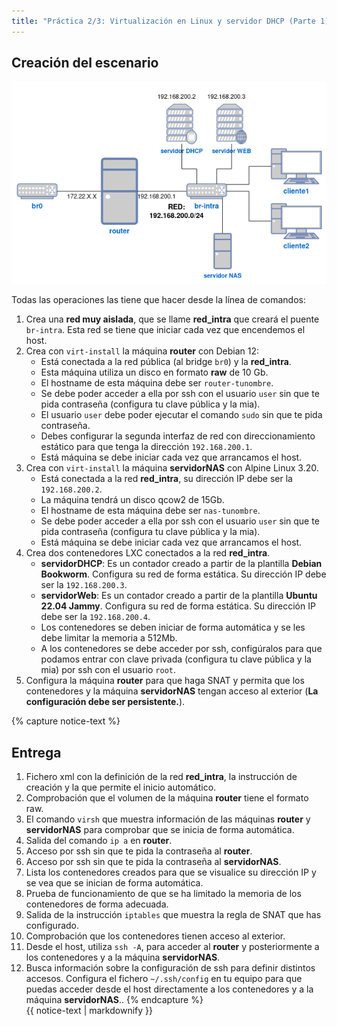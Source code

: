 ```yaml
---
title: "Práctica 2/3: Virtualización en Linux y servidor DHCP (Parte 1)"
---
```


## Creación del escenario

![Práctica](img/practica.png)

Todas las operaciones las tiene que hacer desde la línea de comandos:

1. Crea una **red muy aislada**, que se llame **red_intra** que creará el puente `br-intra`. Esta red se tiene que iniciar cada vez que encendemos el host.
2. Crea con `virt-install` la máquina **router** con Debian 12: 
	* Está conectada a la red pública (al bridge `br0`) y la **red_intra**.
	* Esta máquina utiliza un disco en formato **raw** de 10 Gb.
	* El hostname de esta máquina debe ser `router-tunombre`.
	* Se debe poder acceder a ella por ssh con el usuario `user` sin que te pida contraseña (configura tu clave pública y la mia).
    * El usuario `user` debe poder ejecutar el comando `sudo` sin que te pida contraseña.
	* Debes configurar la segunda interfaz de red con direccionamiento estático para que tenga la dirección `192.168.200.1`.
	* Está máquina se debe iniciar cada vez que arrancamos el host.
3. Crea con `virt-install` la máquina **servidorNAS** con Alpine Linux 3.20.
    * Está conectada a la red **red_intra**, su dirección IP debe ser la `192.168.200.2`.
    * La máquina tendrá un disco qcow2 de 15Gb.
    * El hostname de esta máquina debe ser `nas-tunombre`.
	* Se debe poder acceder a ella por ssh con el usuario `user` sin que te pida contraseña (configura tu clave pública y la mia).
    * Está máquina se debe iniciar cada vez que arrancamos el host.
4. Crea dos contenedores LXC conectados a la red **red_intra**. 
	* **servidorDHCP**: Es un contador creado a partir de la plantilla **Debian Bookworm**. Configura su red de forma estática. Su dirección IP debe ser la `192.168.200.3`.
	* **servidorWeb**: Es un contador creado a partir de la plantilla **Ubuntu 22.04 Jammy**. Configura su red de forma estática. Su dirección IP debe ser la `192.168.200.4`.
	* Los contenedores se deben iniciar de forma automática y se les debe limitar la memoria a 512Mb.
    * A los contenedores se debe acceder por ssh, configúralos para que podamos entrar con clave privada (configura tu clave pública y la mia) por ssh con el usuario `root`.
5. Configura la máquina **router** para que haga SNAT y permita que los contenedores y la máquina **servidorNAS** tengan acceso al exterior (**La configuración debe ser persistente.**). 

{% capture notice-text %}
## Entrega

1. Fichero xml con la definición de la red **red_intra**, la instrucción de creación y la que permite el inicio automático.
2. Comprobación que el volumen de la máquina **router** tiene el formato raw.
3. El comando `virsh` que muestra información de las máquinas **router** y **servidorNAS** para comprobar que se inicia de forma automática.
4. Salida del comando `ip a` en **router**.
5. Acceso por ssh sin que te pida la contraseña al **router**.
6. Acceso por ssh sin que te pida la contraseña al **servidorNAS**.
7. Lista los contenedores creados para que se visualice su dirección IP y se vea que se inician de forma automática.
8. Prueba de funcionamiento de que se ha limitado la memoria de los contenedores de forma adecuada.
9. Salida de la instrucción `iptables` que muestra la regla de SNAT que has configurado.
10. Comprobación que los contenedores tienen acceso al exterior.
11. Desde el host, utiliza `ssh -A`, para acceder al **router** y posteriormente a los contenedores y a la máquina **servidorNAS**.
12. Busca información sobre la configuración de ssh para definir distintos accesos. Configura el fichero `~/.ssh/config` en tu equipo para que puedas acceder desde el host directamente a los contenedores y a la máquina **servidorNAS**..
{% endcapture %}<div class="notice--info">{{ notice-text | markdownify }}</div>